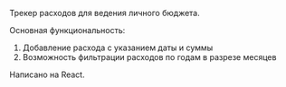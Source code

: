 Трекер расходов для ведения личного бюджета.

Основная функциональность:
1) Добавление расхода с указанием даты и суммы
2) Возможность фильтрации расходов по годам в разрезе месяцев

Написано на React.
